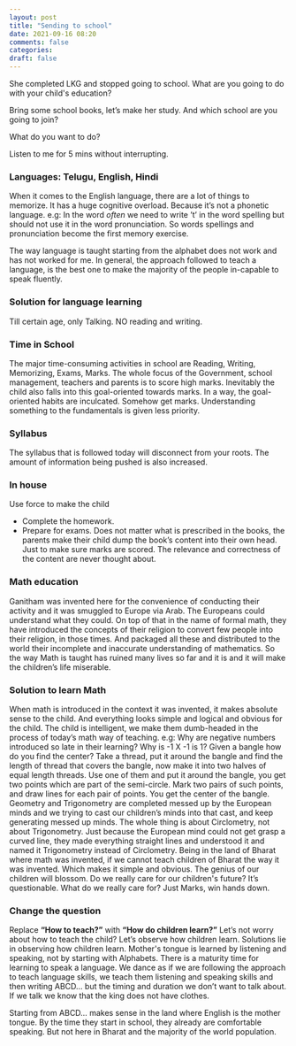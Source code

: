 ```yaml
---
layout: post
title: "Sending to school"
date: 2021-09-16 08:20
comments: false
categories:
draft: false
---
```


She completed LKG and stopped going to school.
What are you going to do with your child's education?

Bring some school books, let’s make her study. And which school are you going to join?

What do you want to do?

Listen to me for 5 mins without interrupting.

### Languages: Telugu, English, Hindi
When it comes to the English language, there are a lot of things to memorize. It has a huge cognitive overload. Because it’s not a phonetic language.
e.g: In the word *often* we need to write ’t’ in the word spelling but should not use it in the word pronunciation. 
So words spellings and pronunciation become the first memory exercise. 

The way language is taught starting from the alphabet does not work and has not worked for me. In general, the approach followed to teach a language, is the best one to make the majority of the people in-capable to speak fluently.

### Solution for language learning
Till certain age, only Talking.
NO reading and writing.

### Time in School
The major time-consuming activities in school are 
Reading, Writing, Memorizing, Exams, Marks. 
The whole focus of the Government, school management, teachers and parents is to score high marks. Inevitably the child also falls into this goal-oriented towards marks. In a way, the goal-oriented habits are inculcated. Somehow get marks. 
Understanding something to the fundamentals is given less priority.

### Syllabus
The syllabus that is followed today will disconnect from your roots.
The amount of information being pushed is also increased.

### In house
Use force to make the child
- Complete the homework.
- Prepare for exams.
Does not matter what is prescribed in the books, the parents make their child dump the book’s content into their own head. Just to make sure marks are scored.
The relevance and correctness of the content are never thought about.

### Math education
Ganitham was invented here for the convenience of conducting their activity and it was smuggled to Europe via Arab. The Europeans could understand what they could. On top of that in the name of formal math, they have introduced the concepts of their religion to convert few people into their religion, in those times. And packaged all these and distributed to the world their incomplete and inaccurate understanding of mathematics. So the way Math is taught has ruined many lives so far and it is and it will make the children’s life miserable. 

### Solution to learn Math
When math is introduced in the context it was invented, it makes absolute sense to the child. And everything looks simple and logical and obvious for the child. The child is intelligent, we make them dumb-headed in the process of today’s math way of teaching.
e.g: Why are negative numbers introduced so late in their learning?
Why is -1 X -1 is 1?
Given a bangle how do you find the center?
Take a thread, put it around the bangle and find the length of thread that covers the bangle, now make it into two halves of equal length threads. Use one of them and put it around the bangle, you get two points which are part of the semi-circle. Mark two pairs of such points, and draw lines for each pair of points. You get the center of the bangle.
Geometry and Trigonometry are completed messed up by the European minds and we trying to cast our children’s minds into that cast, and keep generating messed up minds. 
The whole thing is about Circlometry, not about Trigonometry. Just because the European mind could not get grasp a curved line, they made everything straight lines and understood it and named it Trigonometry instead of Circlometry.
Being in the land of Bharat where math was invented, if we cannot teach children of Bharat the way it was invented. Which makes it simple and obvious. The genius of our children will blossom. Do we really care for our children's future? It’s questionable. What do we really care for? Just Marks, win hands down.

### Change the question
Replace **“How to teach?”** with **“How do children learn?”**
Let’s not worry about how to teach the child?
Let’s observe how children learn. Solutions lie in observing how children learn. Mother's tongue is learned by listening and speaking, not by starting with Alphabets. There is a maturity time for learning to speak a language. We dance as if we are following the approach to teach language skills, we teach them listening and speaking skills and then writing ABCD… but the timing and duration we don’t want to talk about. If we talk we know that the king does not have clothes.

Starting from ABCD… makes sense in the land where English is the mother tongue. By the time they start in school, they already are comfortable speaking. But not here in Bharat and the majority of the world population.
